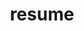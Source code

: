 ---
title: resume
layout: resume
module: demo
language: en
resumeCh:
  name: 游行至
  vocation: 前端工程师
  birthday: 1989/12
  intro: 一名转行的IT从业者，乱七八糟折腾过很多东西，包括hadoop、spark、scala、机器学习、docker等。最近大半年机缘巧合投身于WEB前端，会点前端三板斧，nodejs也能搞一搞，http也略懂一点，网络安全也多少了解，似乎“知道”得那么多，似乎什么又都不懂。还是好好学习，天天向上吧！
  skills:
    - name: html, css
      score: 45
    - name: javascript, jquery
      score: 48
    - name: nodejs, express
      score: 46
    - name: http, web安全
      score: 40
    - name: hadoop, java, spark
      score: 33
    - name: mysql, hbase
      score: 34
    - name: docker
      score: 25
  experience:
    - corp: 深圳齐牛互联网金融服务有限公司
      vocation: 前端工程师
      period: 2015/03 ~ 今
      work: 负责公司后台管理系统前端页面开发</br>负责公司官网及企业宝前端页面、交互及nodejs开发</br>负责公司市场推广活动移动端WEB开发，有微信开发经验
  education:
    - school: 中国科学院大学
      major: 中科院遥感与数字地球研究所
      period: 2011/09 ~ 2014/07
      degree: 硕士
      detail: 主要研究方向为农业遥感，包括农作物产量、物候、生长状况等。发过一篇关于农作物物候的英文文章，被Remote Sensing收录，SCI影响力因子>2.0，毕业论文是关于多源遥感图像融合。
    - school: 武汉大学
      major: 遥感科学与技术
      period: 2007/09 ~ 2011/06
      degree: 本科
      detail: 开设的计算机相关课程有：《计算机原理》、《数据结构与算法》、《数据库系统原理》、《C++面向对象程序设计》等。
  honors:
    - 2013.7 在期刊“Remote Sensing”(SCI, 影响因子2.101)发表文章一篇，论文题目为“Remote sensing based detection of crop phenology for agricultural zones in China using a new threshold method”
    - 2013.6 利用C#+IDL 开发系统“多源遥感数据融合V1.0”、“农田土壤养分监测软件V1.0”，并申请软件著作权
    - 2013.4 参加第35届环境遥感大会(ISRSE)，并在会上作英语演讲(Oral Presentation) 
    - 2014.6 中国科学院遥感与数字地球研究所2014年优秀毕业生奖
    - 2008-2009学年、2009-2010学年 获武汉大学丙等奖学金及“优秀学生”称号
    - 全国计算机等级考试二级C、三级数据库技术、四级数据库工程师合格证书
    - 全国大学英语四级（CET-4）498分，全国大学英语六级（CET-6）488分
  projects:
    - name: 一起牛官网
      img: /img/projects/yiqiniu-home.png
      url: http://www.yiqiniu.com
    - name: 企业宝(移动端适配页)
      img: /img/projects/qiyebao-home.png
      url: http://www.91qiyebao.com
    - name: 股神来了
      img: /img/projects/gushen.png
      url: https://open.weixin.qq.com/connect/oauth2/authorize?appid=wx2f89bc3e1a10e265&redirect_uri=https://api.yiqiniu.com/gs_api/entryType&response_type=code&scope=snsapi_base&state=base#wechat_redirect
    - name: 一战到底
      img: /img/projects/stockwar.png
      url: https://open.weixin.qq.com/connect/oauth2/authorize?appid=wx2f89bc3e1a10e265&redirect_uri=https://api.yiqiniu.com/fight_api/fight_entry_type&response_type=code&scope=snsapi_base&state=base#wechat_redirect

resumeEn:
  name: Xingzhi You
  vocation: Web Front End Developer
  birthday: 1989/12
  intro: I am a freshman in IT technology. In the past year, I played with a lot of thing such as hadoop, spark, machine learning, docker etc. Now I decide to concentrate on Web Front End. I am familiar with html, css, javascript and nodejs. And I have been doing some research on http and Web security. It seem that I know so much, but I think that I know nothing. All I have to do is to Study hard, and make progress everyday! 
  skills:
    - name: html, css
      score: 45
    - name: javascript, jquery
      score: 48
    - name: nodejs, express
      score: 46
    - name: http, web security
      score: 40
    - name: hadoop, java, spark
      score: 33
    - name: mysql, hbase
      score: 34
    - name: docker
      score: 25
  experience:
    - corp: Shenzhen Qiniu Internet Financial Service co., LTD
      vocation: Web Front End Developer
      period: 2015/03 ~ now
      work:  Participated in developping web page of our company's backstage management system, and the development of official website, qiyebao website.</br>Involved in mobile web page, wechat h5 page development for marketing activities.
  
  education:
    - school: University of Chinese Academy of Sciences
      major:  The Institute of Remote Sensing and Digital Earth, Chinese Academy of Sciences 
      period: 2011/09 ~ 2014/07
      degree: master
      detail: Major in agricultural remote sensing which includes crop yields, phenology, growth conditions etc. The thesis is about multi-source remote sensing image fusion. 
    - school: Wuhan University
      major: Remote Sensing Science and Technology
      period: 2007/09 ~ 2011/06
      degree:  bachelor
      detail: 'The classes about Computer Sensing: "Principles of Computer", "Data structure and algorithm design", "Principles of Database System", "C++ object-oriented program design" etc.'
  honors:
    - 2013.7 Reported an article named "Remote sensing based detection of crop phenology for agricultural zones in China using a new threshold method" in "Remote Sensing" (SCI factor is 2.101)        
    - 2013.6 Got the software copyright of "multi-source remote sensing image fusion system V1.0", "Farmland soil nutrient monitoring software system V1.0"
    - 2013.4 Attended the 35th International Symposium on Remote Sensing of Environment and gave a speech
    - 2014.6 Got prize of excellent graduates in 2014 of the Institute of Remote Sensing and Digital Earth, Chinese Academy of Sciences 
    - 2008-2009、2009-2010 Got third-class scholarship of Wuhan University
    - National Computer Rank Examination: 2-level c, 3-level database technology, 4-level database engineer
    - CET-4 498, CET-6 488
  projects:
    - name: Qiniu Official Website
      img: /img/projects/yiqiniu-home.png
      url: http://www.yiqiniu.com
    - name: Qiyebao
      img: /img/projects/qiyebao-home.png
      url: http://www.91qiyebao.com
    - name: "God of stocks coming"
      img: /img/projects/gushen.png
      url: https://open.weixin.qq.com/connect/oauth2/authorize?appid=wx2f89bc3e1a10e265&redirect_uri=https://api.yiqiniu.com/gs_api/entryType&response_type=code&scope=snsapi_base&state=base#wechat_redirect
    - name: "Fight to the end"
      img: /img/projects/stockwar.png
      url: https://open.weixin.qq.com/connect/oauth2/authorize?appid=wx2f89bc3e1a10e265&redirect_uri=https://api.yiqiniu.com/fight_api/fight_entry_type&response_type=code&scope=snsapi_base&state=base#wechat_redirect

contact:
  tel: 18611112949
  email: youxingzhi@qq.com
  qq: 332486430
  wechat: A22you
  
---
